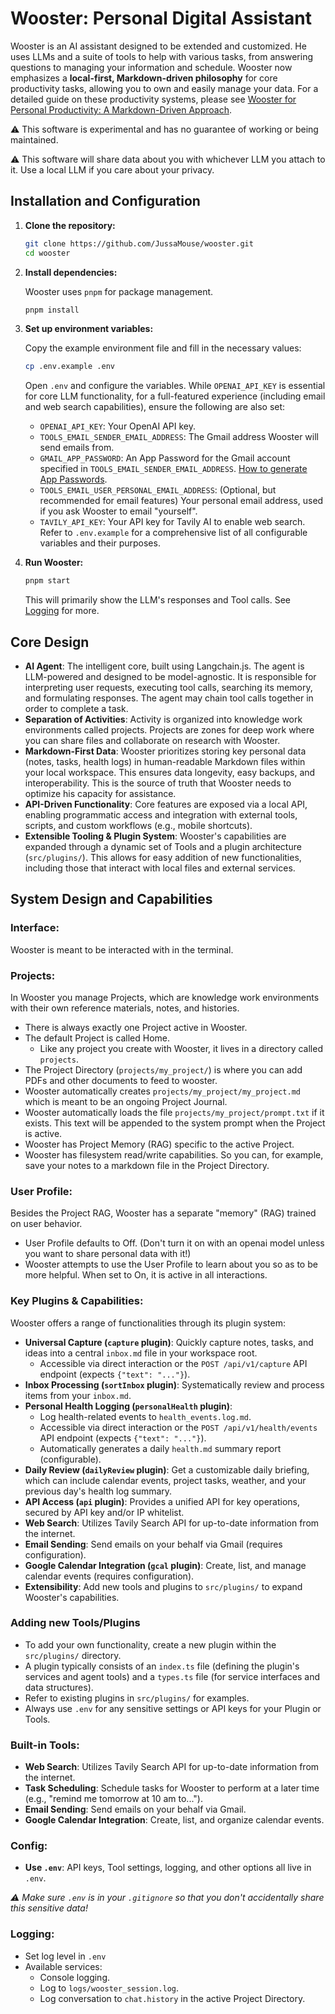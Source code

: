 # Wooster: Personal Digital Assistant

Wooster is an AI assistant designed to be extended and customized. He uses LLMs and a suite of tools to help with various tasks, from answering questions to managing your information and schedule. Wooster now emphasizes a **local-first, Markdown-driven philosophy** for core productivity tasks, allowing you to own and easily manage your data. For a detailed guide on these productivity systems, please see [Wooster for Personal Productivity: A Markdown-Driven Approach](docs/productivity_guide.md).

⚠️ This software is experimental and has no guarantee of working or being maintained.

⚠️ This software will share data about you with whichever LLM you attach to it. Use a local LLM if you care about your privacy.


## Installation and Configuration

1.  **Clone the repository:**
    ```bash
    git clone https://github.com/JussaMouse/wooster.git
    cd wooster
    ```

2.  **Install dependencies:**
    
    Wooster uses `pnpm` for package management.
    ```bash
    pnpm install
    ```

3.  **Set up environment variables:**
    
    Copy the example environment file and fill in the necessary values:
    ```bash
    cp .env.example .env
    ```
    Open `.env` and configure the variables. While `OPENAI_API_KEY` is essential for core LLM functionality, for a full-featured experience (including email and web search capabilities), ensure the following are also set:
    *   `OPENAI_API_KEY`: Your OpenAI API key.
    *   `TOOLS_EMAIL_SENDER_EMAIL_ADDRESS`: The Gmail address Wooster will send emails from.
    *   `GMAIL_APP_PASSWORD`: An App Password for the Gmail account specified in `TOOLS_EMAIL_SENDER_EMAIL_ADDRESS`. [How to generate App Passwords](https://support.google.com/accounts/answer/185833).
    *   `TOOLS_EMAIL_USER_PERSONAL_EMAIL_ADDRESS`: (Optional, but recommended for email features) Your personal email address, used if you ask Wooster to email "yourself".
    *   `TAVILY_API_KEY`: Your API key for Tavily AI to enable web search.
    Refer to `.env.example` for a comprehensive list of all configurable variables and their purposes.

4.  **Run Wooster:**
    ```bash
    pnpm start
    ```
    This will primarily show the LLM's responses and Tool calls. See [Logging](#logging) for more.


## Core Design

*   **AI Agent**: The intelligent core, built using Langchain.js. The agent is LLM-powered and designed to be model-agnostic. It is responsible for interpreting user requests, executing tool calls, searching its memory, and formulating responses. The agent may chain tool calls together in order to complete a task.
*   **Separation of Activities**: Activity is organized into knowledge work environments called projects. Projects are zones for deep work where you can share files and collaborate on research with Wooster.
*   **Markdown-First Data**: Wooster prioritizes storing key personal data (notes, tasks, health logs) in human-readable Markdown files within your local workspace. This ensures data longevity, easy backups, and interoperability. This is the source of truth that Wooster needs to optimize his capacity for assistance.
*   **API-Driven Functionality**: Core features are exposed via a local API, enabling programmatic access and integration with external tools, scripts, and custom workflows (e.g., mobile shortcuts).
*   **Extensible Tooling & Plugin System**: Wooster's capabilities are expanded through a dynamic set of Tools and a plugin architecture (`src/plugins/`). This allows for easy addition of new functionalities, including those that interact with local files and external services.


## System Design and Capabilities

### Interface:
Wooster is meant to be interacted with in the terminal.

### Projects:
In Wooster you manage Projects, which are knowledge work environments with their own reference materials, notes, and histories.

- There is always exactly one Project active in Wooster.
- The default Project is called Home.
    - Like any project you create with Wooster, it lives in a directory called `projects`.
- The Project Directory (`projects/my_project/`) is where you can add PDFs and other documents to feed to wooster.
- Wooster automatically creates `projects/my_project/my_project.md` which is meant to be an ongoing Project Journal.
- Wooster automatically loads the file `projects/my_project/prompt.txt` if it exists. This text will be appended to the system prompt when the Project is active.
- Wooster has Project Memory (RAG) specific to the active Project.
- Wooster has filesystem read/write capabilities. So you can, for example, save your notes to a markdown file in the Project Directory.


### User Profile:
Besides the Project RAG, Wooster has a separate "memory" (RAG) trained on user behavior.
- User Profile defaults to Off. (Don't turn it on with an openai model unless you want to share personal data with it!)
- Wooster attempts to use the User Profile to learn about you so as to be more helpful. When set to On, it is active in all interactions.

### Key Plugins & Capabilities:
Wooster offers a range of functionalities through its plugin system:

*   **Universal Capture (`capture` plugin)**: Quickly capture notes, tasks, and ideas into a central `inbox.md` file in your workspace root.
    *   Accessible via direct interaction or the `POST /api/v1/capture` API endpoint (expects `{"text": "..."}`).
*   **Inbox Processing (`sortInbox` plugin)**: Systematically review and process items from your `inbox.md`.
*   **Personal Health Logging (`personalHealth` plugin)**:
    *   Log health-related events to `health_events.log.md`.
    *   Accessible via direct interaction or the `POST /api/v1/health/events` API endpoint (expects `{"text": "..."}`).
    *   Automatically generates a daily `health.md` summary report (configurable).
*   **Daily Review (`dailyReview` plugin)**: Get a customizable daily briefing, which can include calendar events, project tasks, weather, and your previous day's health log summary.
*   **API Access (`api` plugin)**: Provides a unified API for key operations, secured by API key and/or IP whitelist.
*   **Web Search**: Utilizes Tavily Search API for up-to-date information from the internet.
*   **Email Sending**: Send emails on your behalf via Gmail (requires configuration).
*   **Google Calendar Integration (`gcal` plugin)**: Create, list, and manage calendar events (requires configuration).
*   **Extensibility**: Add new tools and plugins to `src/plugins/` to expand Wooster's capabilities.

### Adding new Tools/Plugins
- To add your own functionality, create a new plugin within the `src/plugins/` directory.
- A plugin typically consists of an `index.ts` file (defining the plugin's services and agent tools) and a `types.ts` file (for service interfaces and data structures).
- Refer to existing plugins in `src/plugins/` for examples.
- Always use `.env` for any sensitive settings or API keys for your Plugin or Tools.


### Built-in Tools:
*   **Web Search**: Utilizes Tavily Search API for up-to-date information from the internet.
*   **Task Scheduling**: Schedule tasks for Wooster to perform at a later time (e.g., "remind me tomorrow at 10 am to...").
*   **Email Sending**: Send emails on your behalf via Gmail.
*   **Google Calendar Integration**: Create, list, and organize calendar events.

### Config:

*   **Use `.env`**: API keys, Tool settings, logging, and other options all live in `.env`. 

*⚠️ Make sure `.env` is in your `.gitignore` so that you don't accidentally share this sensitive data!*

### Logging:

*   Set log level in `.env`
*   Available services:
    *   Console logging.
    *   Log to `logs/wooster_session.log`.
    *   Log conversation to `chat.history` in the active Project Directory.
